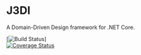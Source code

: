 # J3DI
A Domain-Driven Design framework for .NET Core.

[![Build Status](https://github.com/jburnett/j3di/blob/dev/.github/workflows/dotnet-core.yml/badge.svg)]  
[![Coverage Status](https://coveralls.io/repos/github/jburnett/j3di/badge.svg?branch=master)](https://coveralls.io/github/jburnett/j3di?branch=master)

